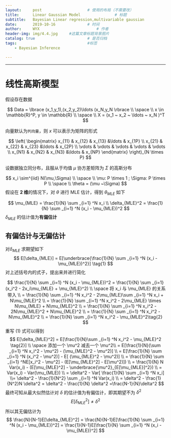```yaml
---
layout:     post   				    # 使用的布局（不需要改）
title:      Linear Gaussian Model				# 标题 
subtitle:   Bayesian Linear regression,multivariable gaussian           #副标题
date:       2019-10-16 				# 时间
author:     WYX 						# 作者
header-img: img/4.4.jpg 	#这篇文章标题背景图片
catalog: true 						# 是否归档
tags:								#标签
    - Bayesian Inference

---
```


---



# 线性高斯模型

假设存在数据 


$$
Data = \lbrace (x_1,y_1),(x_2,y_2)\ldots (x_N,y_N \rbrace \\
\space \\
x \in \mathbb{R}^P, y \in \mathbb{R} \\
\space \\
X = (x_1 ~  x_2 ~ \ldots ~ x_N )^T
$$


向量默认为`列向量`，则 $x$ 可以表示为矩阵的形式


$$
\left(
\begin{matrix}
x_{11} & x_{12} & x_{13} &\ldots & x_{1P} \\
x_{21} & x_{22} & x_{23} &\ldots & x_{2P} \\
\vdots & \vdots & \vdots & \vdots & \vdots \\
x_{N1} & x_{N2} & x_{N3} &\ldots & x_{NP}
\end{matrix}
\right)_{N \times P}
$$


设数据独立同分布，且服从于均值 $\mu$ 协方差矩阵为 $\Sigma$ 的高斯分布


$$
x_i \sim^{iid} N(\mu,\Sigma) \\
\space \\
\mu: P \times 1 ; \Sigma: P \times P \\
\space \\
\theta = (\mu ~\Sigma)
$$
假设在 **2 维**的情况下，对 $\theta$ 进行 MLE 估计，得到 $\theta_{MLE}$ 如下


$$
\mu_{MLE} = \frac{1}{N} \sum _{i=1} ^N x_i \\
\delta_{MLE}^2 = \frac{1}{N} \sum _{i=1} ^N (x_i - \mu_{MLE})^2
$$
$\delta_{MLE}$ 的估计值为**有偏估计**

## 有偏估计与无偏估计

对$\delta_{MLE}$ 求期望如下
$$
E[\delta_{MLE}] = E[\underbrace{\frac{1}{N} \sum _{i=1} ^N (x_i - \mu_{MLE})^2}] \tag{1}
$$
对上述括号内的式子，提出来并进行简化


$$
\frac{1}{N} \sum _{i=1} ^N (x_i - \mu_{MLE})^2 = \frac{1}{N} \sum _{i=1} (x_i^2 - 2x_i\mu_{MLE} + \mu_{MLE}^2) \\
\space 将 x_i 与 \mu_{MLE} 的关系带入 \\
= \frac{1}{N} \sum _{i=1} ^N x_i^2 - 2\mu_{MLE}\sum _{i=1} ^N x_i + N\mu_{MLE}^2 \\
= \frac{1}{N} \sum _{i=1} ^N x_i^2 - 2\mu_{MLE} \times N\mu_{MLE} + N\mu_{MLE}^2 \\
= \frac{1}{N} \sum _{i=1} ^N x_i^2 - 2N\mu_{MLE}^2 + N\mu_{MLE}^2 \\
= \frac{1}{N} \sum _{i=1} ^N x_i^2 - N\mu_{MLE}^2 \\
= \frac{1}{N} \sum _{i=1} ^N x_i^2 - \mu_{MLE}^2\tag{2}
$$
重写 (1) 式可以得到
$$
E[\delta_{MLE}^2] =  E[\frac{1}{N}\sum _{i=1} ^N x_i^2 - \mu_{MLE}^2 \tag{2}] \\
\space 添加一个 \mu^2 减去一个 \mu^2\\
=   E[\frac{1}{N}(\sum _{i=1} ^N x_i^2 - \mu^2) - (\mu_{MLE}^2 - \mu^2)] \\
= E[\frac{1}{N} \sum _{i=1} ^N (x_i^2 - \mu^2)] -  E[ (\mu_{MLE}^2 - \mu^2)] \\
= \frac{1}{N} \sum _{i=1} ^NE[x_i^2 - \mu^2] - (E[\mu_{MLE}^2] - E[\mu^2)]) \\
= \frac{1}{N} N Var(x_i) - (E[\mu_{MLE}^2] - \underbrace{\mu^2}_{E[\mu_{MLE}]^2}) \\
= Var(x_i)  - Var(\mu_{MLE}) \\
= \delta^2 - Var[ \frac{1}{N} \sum _{i=1} ^N x_i] \\= \delta^2 -  \frac{1}{N^2} \sum _{i=1} ^N Var(x_i) \\
= \delta^2 - \frac{1}{N^2}N \delta^2 = \delta^2 - \frac{1}{N} \delta^2 =\frac{N-1}{N}\delta^2
$$
最终可知从最大似然估计对 $\delta$ 的估计值为有偏估计，即其期望不为 $\delta^2$ 
$$
E[\delta_{MLE}^2] \neq \delta^2
$$
所以其无偏估计为
$$
\frac{N}{N-1}E[\delta_{MLE}^2] = \frac{N}{N-1}E[\frac{1}{N} \sum _{i=1} ^N (x_i - \mu_{MLE})^2] = \frac{1}{N-1}E[\frac{1}{N} \sum _{i=1} ^N (x_i - \mu_{MLE})^2]
$$
